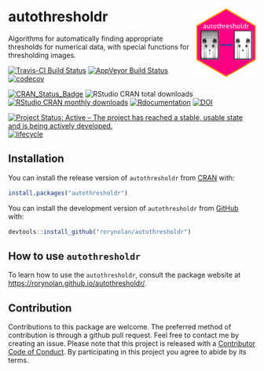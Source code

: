 
# autothresholdr <img src="man/figures/logo.png" align="right" height=140/>

Algorithms for automatically finding appropriate thresholds for
numerical data, with special functions for thresholding images.

[![Travis-CI Build
Status](https://travis-ci.org/rorynolan/autothresholdr.svg?branch=master)](https://travis-ci.org/rorynolan/autothresholdr)
[![AppVeyor Build
Status](https://ci.appveyor.com/api/projects/status/github/rorynolan/autothresholdr?branch=master&svg=true)](https://ci.appveyor.com/project/rorynolan/autothresholdr)
[![codecov](https://codecov.io/gh/rorynolan/autothresholdr/branch/master/graph/badge.svg)](https://codecov.io/gh/rorynolan/autothresholdr)

[![CRAN\_Status\_Badge](http://www.r-pkg.org/badges/version/autothresholdr)](https://cran.r-project.org/package=autothresholdr)
![RStudio CRAN total
downloads](http://cranlogs.r-pkg.org/badges/grand-total/autothresholdr)
[![RStudio CRAN monthly
downloads](http://cranlogs.r-pkg.org/badges/autothresholdr)](http://cran.rstudio.com/web/packages/autothresholdr/index.html)
[![Rdocumentation](http://www.rdocumentation.org/badges/version/autothresholdr)](http://www.rdocumentation.org/packages/autothresholdr)
[![DOI](https://zenodo.org/badge/72632397.svg)](https://zenodo.org/badge/latestdoi/72632397)

[![Project Status: Active – The project has reached a stable, usable
state and is being actively
developed.](http://www.repostatus.org/badges/latest/active.svg)](http://www.repostatus.org/#active)
[![lifecycle](https://img.shields.io/badge/lifecycle-stable-brightgreen.svg)](https://www.tidyverse.org/lifecycle/#stable)

## Installation

You can install the release version of `autothresholdr` from
[CRAN](https://CRAN.R-project.org) with:

``` r
install.packages("autothresholdr")
```

You can install the development version of `autothresholdr` from
[GitHub](https://github.com/rorynolan/autothresholdr/) with:

``` r
devtools::install_github("rorynolan/autothresholdr")
```

## How to use `autothresholdr`

To learn how to use the `autothresholdr`, consult the package website at
<https://rorynolan.github.io/autothresholdr/>.

## Contribution

Contributions to this package are welcome. The preferred method of
contribution is through a github pull request. Feel free to contact me
by creating an issue. Please note that this project is released with a
[Contributor Code of Conduct](CONDUCT.md). By participating in this
project you agree to abide by its terms.
